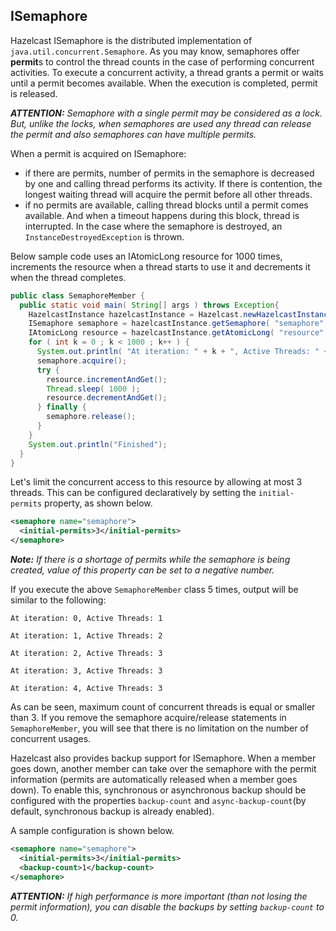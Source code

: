 

## ISemaphore

Hazelcast ISemaphore is the distributed implementation of `java.util.concurrent.Semaphore`. As you may know, semaphores offer **permit**s to control the thread counts in the case of performing concurrent activities. To execute a concurrent activity, a thread grants a permit or waits until a permit becomes available. When the execution is completed, permit is released.

***ATTENTION:*** *Semaphore with a single permit may be considered as a lock. But, unlike the locks, when semaphores are used any thread can release the permit and also semaphores can have multiple permits.*

When a permit is acquired on ISemaphore:

-	if there are permits, number of permits in the semaphore is decreased by one and calling thread performs its activity. If there is contention, the longest waiting thread will acquire the permit before all other threads.
-	if no permits are available, calling thread blocks until a permit comes available. And when a timeout happens during this block, thread is interrupted. In the case where the semaphore
is destroyed, an `InstanceDestroyedException` is thrown.

Below sample code uses an IAtomicLong resource for 1000 times, increments the resource when a thread starts to use it and decrements it when the thread completes.

```java
public class SemaphoreMember {
  public static void main( String[] args ) throws Exception{
    HazelcastInstance hazelcastInstance = Hazelcast.newHazelcastInstance(); 
    ISemaphore semaphore = hazelcastInstance.getSemaphore( "semaphore" ); 
    IAtomicLong resource = hazelcastInstance.getAtomicLong( "resource" ); 
    for ( int k = 0 ; k < 1000 ; k++ ) {
      System.out.println( "At iteration: " + k + ", Active Threads: " + resource.get() );
      semaphore.acquire();
      try {
        resource.incrementAndGet();
        Thread.sleep( 1000 );
        resource.decrementAndGet();
      } finally { 
        semaphore.release();
      }
    }
    System.out.println("Finished");
  }
}
```

Let's limit the concurrent access to this resource by allowing at most 3 threads. This can be configured declaratively by setting the `initial-permits` property, as shown below.

```xml
<semaphore name="semaphore"> 
  <initial-permits>3</initial-permits>
</semaphore>
```

***Note:*** *If there is a shortage of permits while the semaphore is being created, value of this property can be set to a negative number.*

If you execute the above `SemaphoreMember` class 5 times, output will be similar to the following:

`At iteration: 0, Active Threads: 1`

`At iteration: 1, Active Threads: 2`

`At iteration: 2, Active Threads: 3`

`At iteration: 3, Active Threads: 3`

`At iteration: 4, Active Threads: 3`

As can be seen, maximum count of concurrent threads is equal or smaller than 3. If you remove the semaphore acquire/release statements in `SemaphoreMember`, you will see that there is no limitation on the number of concurrent usages.

Hazelcast also provides backup support for ISemaphore. When a member goes down, another member can take over the semaphore with the permit information (permits are automatically released when a member goes down). To enable this, synchronous or asynchronous backup should be configured with the properties `backup-count` and `async-backup-count`(by default, synchronous backup is already enabled).

A sample configuration is shown below.

```xml
<semaphore name="semaphore">
  <initial-permits>3</initial-permits>
  <backup-count>1</backup-count>
</semaphore>
```

***ATTENTION:*** *If high performance is more important (than not losing the permit information), you can disable the backups by setting `backup-count` to 0.*

